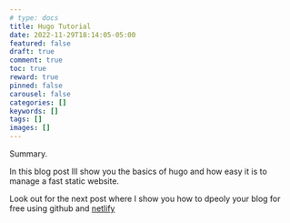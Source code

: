 ```yaml
---
# type: docs 
title: Hugo Tutorial
date: 2022-11-29T18:14:05-05:00
featured: false
draft: true
comment: true
toc: true
reward: true
pinned: false
carousel: false
categories: []
keywords: []
tags: []
images: []
---
```


Summary.

<!--more-->

In this blog post Ill show you the basics of hugo and how easy it is to manage a fast static website.










Look out for the next post where I show you how to dpeoly your blog for free using github and [netlify](../hugo-netlify-deploy/index.md)
